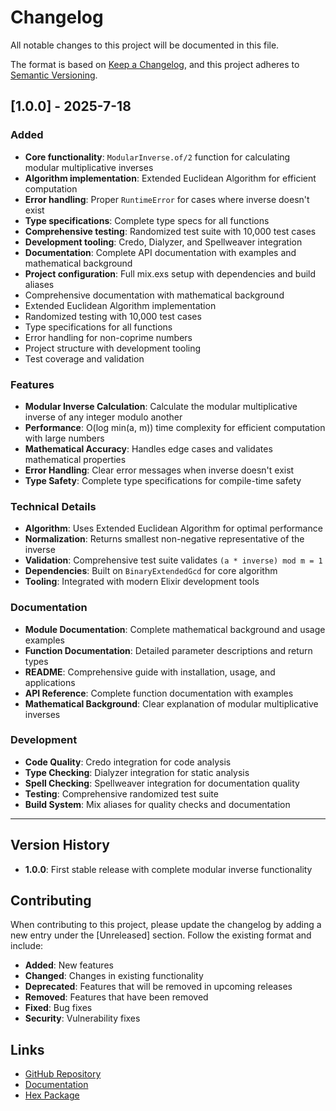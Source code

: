 # Changelog

All notable changes to this project will be documented in this file.

The format is based on [Keep a Changelog](https://keepachangelog.com/en/1.0.0/),
and this project adheres to [Semantic Versioning](https://semver.org/spec/v2.0.0.html).

## [1.0.0] - 2025-7-18

### Added
- **Core functionality**: `ModularInverse.of/2` function for calculating modular multiplicative inverses
- **Algorithm implementation**: Extended Euclidean Algorithm for efficient computation
- **Error handling**: Proper `RuntimeError` for cases where inverse doesn't exist
- **Type specifications**: Complete type specs for all functions
- **Comprehensive testing**: Randomized test suite with 10,000 test cases
- **Development tooling**: Credo, Dialyzer, and Spellweaver integration
- **Documentation**: Complete API documentation with examples and mathematical background
- **Project configuration**: Full mix.exs setup with dependencies and build aliases
- Comprehensive documentation with mathematical background
- Extended Euclidean Algorithm implementation
- Randomized testing with 10,000 test cases
- Type specifications for all functions
- Error handling for non-coprime numbers
- Project structure with development tooling
- Test coverage and validation

### Features
- **Modular Inverse Calculation**: Calculate the modular multiplicative inverse of any integer modulo another
- **Performance**: O(log min(a, m)) time complexity for efficient computation with large numbers
- **Mathematical Accuracy**: Handles edge cases and validates mathematical properties
- **Error Handling**: Clear error messages when inverse doesn't exist
- **Type Safety**: Complete type specifications for compile-time safety

### Technical Details
- **Algorithm**: Uses Extended Euclidean Algorithm for optimal performance
- **Normalization**: Returns smallest non-negative representative of the inverse
- **Validation**: Comprehensive test suite validates `(a * inverse) mod m = 1`
- **Dependencies**: Built on `BinaryExtendedGcd` for core algorithm
- **Tooling**: Integrated with modern Elixir development tools

### Documentation
- **Module Documentation**: Complete mathematical background and usage examples
- **Function Documentation**: Detailed parameter descriptions and return types
- **README**: Comprehensive guide with installation, usage, and applications
- **API Reference**: Complete function documentation with examples
- **Mathematical Background**: Clear explanation of modular multiplicative inverses

### Development
- **Code Quality**: Credo integration for code analysis
- **Type Checking**: Dialyzer integration for static analysis
- **Spell Checking**: Spellweaver integration for documentation quality
- **Testing**: Comprehensive randomized test suite
- **Build System**: Mix aliases for quality checks and documentation

---

## Version History

- **1.0.0**: First stable release with complete modular inverse functionality

## Contributing

When contributing to this project, please update the changelog by adding a new entry under the [Unreleased] section. Follow the existing format and include:

- **Added**: New features
- **Changed**: Changes in existing functionality
- **Deprecated**: Features that will be removed in upcoming releases
- **Removed**: Features that have been removed
- **Fixed**: Bug fixes
- **Security**: Vulnerability fixes

## Links

- [GitHub Repository](https://github.com/zacky1972/modular_inverse)
- [Documentation](https://hexdocs.pm/modular_inverse)
- [Hex Package](https://hex.pm/packages/modular_inverse)
